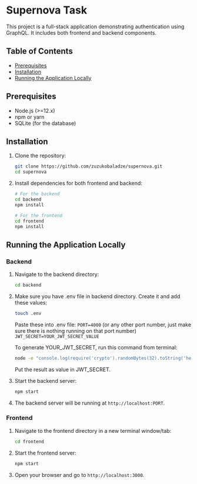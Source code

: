 # Supernova Task

This project is a full-stack application demonstrating authentication using GraphQL. It includes both frontend and backend components.

## Table of Contents
- [Prerequisites](#prerequisites)
- [Installation](#installation)
- [Running the Application Locally](#running-the-application-locally)

## Prerequisites

- Node.js (>=12.x)
- npm or yarn
- SQLite (for the database)

## Installation

1. Clone the repository:
    ```sh
    git clone https://github.com/zuzukobaladze/supernova.git
    cd supernova
    ```

2. Install dependencies for both frontend and backend:
    ```sh
    # For the backend
    cd backend
    npm install

    # For the frontend
    cd frontend
    npm install
    ```

## Running the Application Locally

### Backend

1. Navigate to the backend directory:
    ```sh
    cd backend
    ```

1. Make sure you have .env file in backend directory. Create it and add these values:
    ```sh
    touch .env
    ```
    Paste these into .env file:
    `PORT=4000` (or any other port number, just make sure there is nothing running on that port number)
    `JWT_SECRET=YOUR_JWT_SECRET_VALUE`

    To generate YOUR_JWT_SECRET, run this command from terminal:
    ```sh
    node -e "console.log(require('crypto').randomBytes(32).toString('hex'));"
    ```
    Put the result as value in JWT_SECRET.


2. Start the backend server:
    ```sh
    npm start
    ```

3. The backend server will be running at `http://localhost:PORT`.

### Frontend

1. Navigate to the frontend directory in a new terminal window/tab:
    ```sh
    cd frontend
    ```

2. Start the frontend server:
    ```sh
    npm start
    ```

3. Open your browser and go to `http://localhost:3000`.
